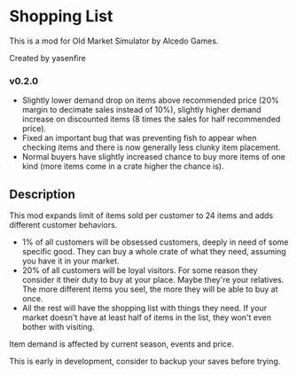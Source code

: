 ﻿# Shopping List
This is a mod for Old Market Simulator by Alcedo Games.

Created by yasenfire

### v0.2.0

- Slightly lower demand drop on items above recommended price (20% margin to decimate sales instead of 10%), slightly higher demand increase on discounted items (8 times the sales for half recommended price).
- Fixed an important bug that was preventing fish to appear when checking items and there is now generally less clunky item placement.
- Normal buyers have slightly increased chance to buy more items of one kind (more items come in a crate higher the chance is).

## Description

This mod expands limit of items sold per customer to 24 items and adds different customer behaviors.

- 1% of all customers will be obsessed customers, deeply in need of some specific good. They can buy a whole crate of what they need, assuming you have it in your market.
- 20% of all customers will be loyal visitors. For some reason they consider it their duty to buy at your place. Maybe they're your relatives. The more different items you seel, the more they will be able to buy at once.
- All the rest will have the shopping list with things they need. If your market doesn't have at least half of items in the list, they won't even bother with visiting.

Item demand is affected by current season, events and price.

This is early in development, consider to backup your saves before trying.